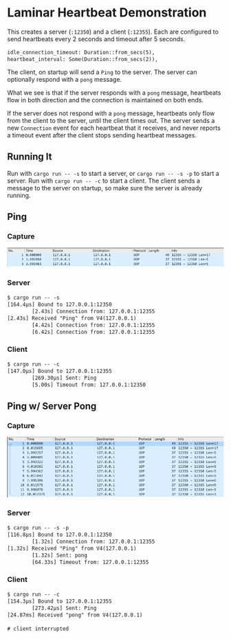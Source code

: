 # Laminar Heartbeat Demonstration

This creates a server (`:12350`) and a client (`:12355`). Each are configured to send heartbeats every 2 seconds and timeout after 5 seconds.

```
idle_connection_timeout: Duration::from_secs(5),
heartbeat_interval: Some(Duration::from_secs(2)),
```

The client, on startup will send a `Ping` to the server. The server can optionally respond with a `pong` message.

What we see is that if the server responds with a `pong` message, heartbeats flow in both direction and the connection is maintained on both ends.

If the server does not respond with a `pong` message, heartbeats only flow from the client to the server, until the client times out. The server sends a new `Connection` event for each heartbeat that it receives, and never reports a timeout event after the client stops sending heartbeat messages.

## Running It

Run with `cargo run -- -s` to start a server, or `cargo run -- -s -p` to start a server.
Run with `cargo run -- -c` to start a client. The client sends a message to the server on startup, so make sure the server is already running.

## Ping

### Capture

![ping capture](screenshots/ping-capture.png)

### Server

```
$ cargo run -- -s
[164.4µs] Bound to 127.0.0.1:12350
        [2.43s] Connection from: 127.0.0.1:12355
[2.43s] Received "Ping" from V4(127.0.0.1)
        [4.42s] Connection from: 127.0.0.1:12355
        [6.42s] Connection from: 127.0.0.1:12355
```

### Client

```
$ cargo run -- -c
[147.0µs] Bound to 127.0.0.1:12355
        [269.30µs] Sent: Ping
        [5.00s] Timeout from: 127.0.0.1:12350
```

## Ping w/ Server Pong

### Capture

![ping-pong capture](screenshots/ping-pong-capture.png)

### Server

```
$ cargo run -- -s -p
[116.8µs] Bound to 127.0.0.1:12350
        [1.32s] Connection from: 127.0.0.1:12355
[1.32s] Received "Ping" from V4(127.0.0.1)
        [1.32s] Sent: pong
        [64.33s] Timeout from: 127.0.0.1:12355
```

### Client

```
$ cargo run -- -c
[154.3µs] Bound to 127.0.0.1:12355
        [273.42µs] Sent: Ping
[24.87ms] Received "pong" from V4(127.0.0.1)

# client interrupted
```
